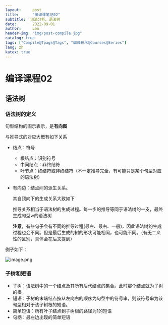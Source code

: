 ```yaml
---
layout:     post
title:      "编译课笔记02"
subtitle:  词法分析、语法树
date:       2022-09-01
author:     Leo
header-img: "img/post-compile.jpg"
catalog: true
tags: ["Compile@Tpags@Tags", "编译技术@Courses@Series"]
lang: zh
katex: true
---
```


# 编译课程02

## 语法树

### 语法树的定义

句型结构的图示表示，是**有向图**

与推导式的对应大概有如下关系

* 结点：符号
  * 根结点：识别符号
  * 中间结点：非终结符
  * 叶节点：终结符或非终结符（不一定推导完全，有可能只是某个句型对应的语法树）
* 有向边：结点间的派生关系。
  
  其自顶向下的生成关系大致如下

  推导关系相当于语法树的生成过程。每一步的推导等同于语法树的一支，最终生成句型w的语法树

  **注意**，有些句子会有不同的推导过程(最左、最右、一般)，因此语法树的生成过程也会不同。但是最后生成的树的形状可能相同，也可能不同。（有无二义性的区别，具体会在后文提到）

例子如下：

![image.png](https://pic7.58cdn.com.cn/nowater/webim/big/n_v248759e5a29674ec2a0b242c6f375c0b2.png)

### 子树和短语

* 子树：语法树中的一个结点及其所有后代结点的集合。此时那个结点就为子树的根。
* 短语：子树的末端结点按从左向右的顺序为句型中的符号串，则该符号串为该句型相对于该子树根的短语。
* 简单短语：所有叶子结点到子树根的路径为1的短语
* 句柄：最左边出现的简单短语